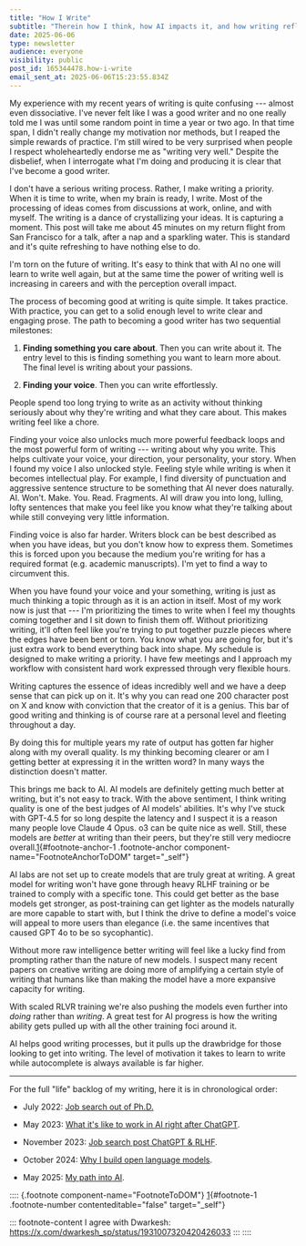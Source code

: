 ```yaml
---
title: "How I Write"
subtitle: "Therein how I think, how AI impacts it, and how writing reflects upon AI progress."
date: 2025-06-06
type: newsletter
audience: everyone
visibility: public
post_id: 165344478.how-i-write
email_sent_at: 2025-06-06T15:23:55.834Z
---
```

My experience with my recent years of writing is quite confusing --- almost even dissociative. I\'ve never felt like I was a good writer and no one really told me I was until some random point in time a year or two ago. In that time span, I didn\'t really change my motivation nor methods, but I reaped the simple rewards of practice. I\'m still wired to be very surprised when people I respect wholeheartedly endorse me as \"writing very well.\" Despite the disbelief, when I interrogate what I\'m doing and producing it is clear that I\'ve become a good writer.

I don\'t have a serious writing process. Rather, I make writing a priority. When it is time to write, when my brain is ready, I write. Most of the processing of ideas comes from discussions at work, online, and with myself. The writing is a dance of crystallizing your ideas. It is capturing a moment. This post will take me about 45 minutes on my return flight from San Francisco for a talk, after a nap and a sparkling water. This is standard and it\'s quite refreshing to have nothing else to do.

I\'m torn on the future of writing. It\'s easy to think that with AI no one will learn to write well again, but at the same time the power of writing well is increasing in careers and with the perception overall impact.

The process of becoming good at writing is quite simple. It takes practice. With practice, you can get to a solid enough level to write clear and engaging prose. The path to becoming a good writer has two sequential milestones:

1.  **Finding something you care about**. Then you can write about it. The entry level to this is finding something you want to learn more about. The final level is writing about your passions.

2.  **Finding your voice**. Then you can write effortlessly.

People spend too long trying to write as an activity without thinking seriously about why they\'re writing and what they care about. This makes writing feel like a chore.

Finding your voice also unlocks much more powerful feedback loops and the most powerful form of writing --- writing about why you write. This helps cultivate your voice, your direction, your personality, your story. When I found my voice I also unlocked style. Feeling style while writing is when it becomes intellectual play. For example, I find diversity of punctuation and aggressive sentence structure to be something that AI never does naturally. AI. Won\'t. Make. You. Read. Fragments. AI will draw you into long, lulling, lofty sentences that make you feel like you know what they\'re talking about while still conveying very little information.

Finding voice is also far harder. Writers block can be best described as when you have ideas, but you don\'t know how to express them. Sometimes this is forced upon you because the medium you\'re writing for has a required format (e.g. academic manuscripts). I\'m yet to find a way to circumvent this.

When you have found your voice and your something, writing is just as much thinking a topic through as it is an action in itself. Most of my work now is just that --- I\'m prioritizing the times to write when I feel my thoughts coming together and I sit down to finish them off. Without prioritizing writing, it\'ll often feel like you\'re trying to put together puzzle pieces where the edges have been bent or torn. You know what you are going for, but it\'s just extra work to bend everything back into shape. My schedule is designed to make writing a priority. I have few meetings and I approach my workflow with consistent hard work expressed through very flexible hours.

Writing captures the essence of ideas incredibly well and we have a deep sense that can pick up on it. It\'s why you can read one 200 character post on X and know with conviction that the creator of it is a genius. This bar of good writing and thinking is of course rare at a personal level and fleeting throughout a day.

By doing this for multiple years my rate of output has gotten far higher along with my overall quality. Is my thinking becoming clearer or am I getting better at expressing it in the written word? In many ways the distinction doesn\'t matter.

This brings me back to AI. AI models are definitely getting much better at writing, but it\'s not easy to track. With the above sentiment, I think writing quality is one of the best judges of AI models\' abilities. It\'s why I\'ve stuck with GPT-4.5 for so long despite the latency and I suspect it is a reason many people love Claude 4 Opus. o3 can be quite nice as well. Still, these models are *better* at writing than their peers, but they're still very mediocre overall.[1](#footnote-1){#footnote-anchor-1 .footnote-anchor component-name="FootnoteAnchorToDOM" target="_self"}

AI labs are not set up to create models that are truly great at writing. A great model for writing won\'t have gone through heavy RLHF training or be trained to comply with a specific tone. This could get better as the base models get stronger, as post-training can get lighter as the models naturally are more capable to start with, but I think the drive to define a model\'s voice will appeal to more users than elegance (i.e. the same incentives that caused GPT 4o to be so sycophantic).

Without more raw intelligence better writing will feel like a lucky find from prompting rather than the nature of new models. I suspect many recent papers on creative writing are doing more of amplifying a certain style of writing that humans like than making the model have a more expansive capacity for writing.

With scaled RLVR training we\'re also pushing the models even further into *doing* rather than *writing*. A great test for AI progress is how the writing ability gets pulled up with all the other training foci around it.

AI helps good writing processes, but it pulls up the drawbridge for those looking to get into writing. The level of motivation it takes to learn to write while autocomplete is always available is far higher.

<div>

------------------------------------------------------------------------

</div>

For the full "life" backlog of my writing, here it is in chronological order:

-   July 2022: [Job search out of Ph.D.](https://www.natolambert.com/writing/ai-phd-job-hunt)

-   May 2023: [What it's like to work in AI right after ChatGPT](https://www.interconnects.ai/p/behind-the-curtain-ai).

-   November 2023: [Job search post ChatGPT & RLHF](https://www.interconnects.ai/p/ai-research-job-market).

-   October 2024: [Why I build open language models](https://www.interconnects.ai/p/why-i-build-open-language-models).

-   May 2025: [My path into AI](https://www.interconnects.ai/p/my-path-into-ai).

:::: {.footnote component-name="FootnoteToDOM"}
[1](#footnote-anchor-1){#footnote-1 .footnote-number contenteditable="false" target="_self"}

::: footnote-content
I agree with Dwarkesh: https://x.com/dwarkesh_sp/status/1931007320420426033
:::
::::
